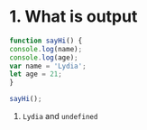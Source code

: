 # 1. What is output
```javascript
function sayHi() {
console.log(name);
console.log(age);
var name = 'Lydia';
let age = 21;
}

sayHi();
```
1. <code>Lydia</code> and <code>undefined</code>
